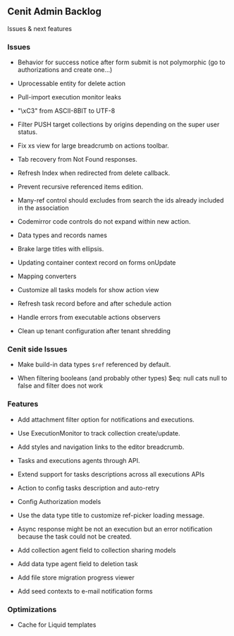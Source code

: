 
## Cenit Admin Backlog

Issues & next features

### Issues

- Behavior for success notice after form submit is not polymorphic (go to authorizations and create one...)

- Uprocessable entity for delete action

- Pull-import execution monitor leaks

- "\xC3" from ASCII-8BIT to UTF-8

- Filter PUSH target collections by origins depending on the super user status.

- Fix xs view for large breadcrumb on actions toolbar.

- Tab recovery from Not Found responses.

- Refresh Index when redirected from delete callback.

- Prevent recursive referenced items edition.
 
- Many-ref control should excludes from search the ids already included in the association

- Codemirror code controls do not expand within new action.

- Data types and records names

- Brake large titles with ellipsis.

- Updating container context record on forms onUpdate

- Mapping converters

- Customize all tasks models for show action view

- Refresh task record before and after schedule action

- Handle errors from executable actions observers

- Clean up tenant configuration after tenant shredding

### Cenit side Issues

- Make build-in data types `$ref` referenced by default.

- When filtering booleans (and probably other types) $eq: null cats null to false and filter does not work

### Features

- Add attachment filter option for notifications and executions.

- Use ExecutionMonitor to track collection create/update.

- Add styles and navigation links to the editor breadcrumb.

- Tasks and executions agents through API.

- Extend support for tasks descriptions across all executions APIs

- Action to config tasks description and auto-retry

- Config Authorization models

- Use the data type title to customize ref-picker loading message.

- Async response might be not an execution but an error notification because the task could not be created.

- Add collection agent field to collection sharing models

- Add data type agent field to deletion task

- Add file store migration progress viewer

- Add seed contexts to e-mail notification forms 

### Optimizations

- Cache for Liquid templates
